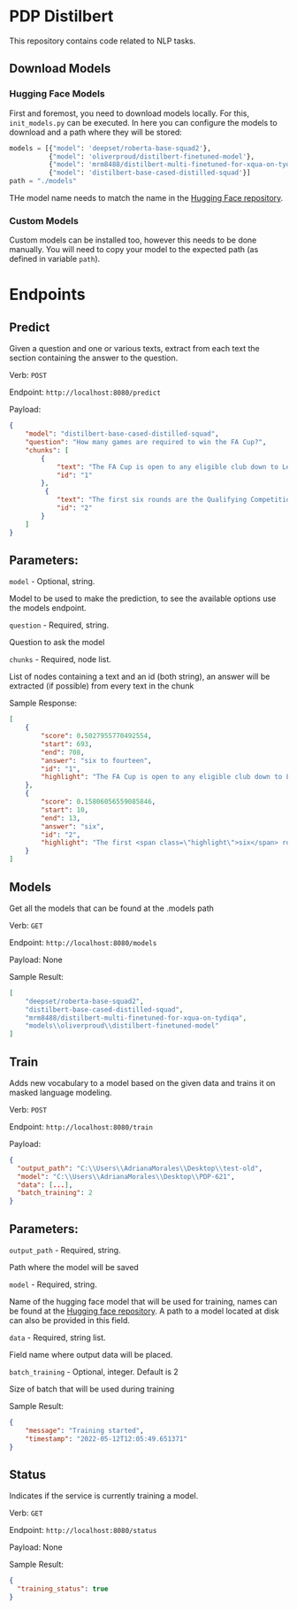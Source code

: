<!-- Space: PDP -->
<!-- Parent: User Documentation -->
<!-- Parent: Distilbert Squad -->
<!-- Title: Distilbert Squad -->

# PDP Distilbert 

This repository contains code related to NLP tasks.

## Download Models

### Hugging Face Models

First and foremost, you need to download models locally. For this, `init_models.py` can be executed. In here you can configure the models to download and a path where they will be stored:

```python
models = [{"model": 'deepset/roberta-base-squad2'},
          {"model": 'oliverproud/distilbert-finetuned-model'},
          {"model": 'mrm8488/distilbert-multi-finetuned-for-xqua-on-tydiqa'},
          {"model": 'distilbert-base-cased-distilled-squad'}]
path = "./models"
```
THe model name needs to match the name in the [Hugging Face repository](https://huggingface.co/models).

### Custom Models

Custom models can be installed too, however this needs to be done manually. You will need to copy your model to the expected path (as defined in variable `path`).


# Endpoints 

## Predict

Given a question and one or various texts, extract from each text the section containing the answer to the question.

Verb: `POST`

Endpoint: `http://localhost:8080/predict`

Payload: 
```json
{
    "model": "distilbert-base-cased-distilled-squad",
    "question": "How many games are required to win the FA Cup?",
    "chunks": [
        {
            "text": "The FA Cup is open to any eligible club down to Level 10 of the English football league system – 20 professional clubs in the Premier League (level 1),72 professional clubs in the English Football League (levels 2 to 4), and several hundred non-League teams in steps 1 to 6 of the National League System (levels 5 to 10). A record 763 clubs competed in 2011–12. The tournament consists of 12 randomly drawn rounds followed by the semi-finals and the final. Entrants are not seeded, although a system of byes based on league level ensures higher ranked teams enter in later rounds.  The minimum number of games needed to win, depending on which round a team enters the competition, ranges from six to fourteen.",
            "id": "1"
        },
         {
            "text": "The first six rounds are the Qualifying Competition, from which 32 teams progress to the first round of the Competition Proper, meeting the first of the 48 professional teams from Leagues One and Two. The last entrants are the Premier League and Championship clubs, into the draw for the Third Round Proper.[2] In the modern era, only one non-League team has ever reached the quarter-finals, and teams below Level 2 have never reached the final.[note 1] As a result, significant focus is given to the smaller teams who progress furthest, especially if they achieve an unlikely \"giant-killing\" victory.",
            "id": "2"
        }
    ]
}
```

## Parameters:

`model` - Optional, string.

Model to be used to make the prediction, to see the available options use the models endpoint.

`question` - Required, string.

Question to ask the model

`chunks` - Required, node list.

List of nodes containing a text and an id (both string), an answer will be extracted (if possible) from every text in the chunk


Sample Response:
```json
[
    {
        "score": 0.5027955770492554,
        "start": 693,
        "end": 708,
        "answer": "six to fourteen",
        "id": "1",
        "highlight": "The FA Cup is open to any eligible club down to Level 10 of the English football league system – 20 professional clubs in the Premier League (level 1),72 professional clubs in the English Football League (levels 2 to 4), and several hundred non-League teams in steps 1 to 6 of the National League System (levels 5 to 10). A record 763 clubs competed in 2011–12. The tournament consists of 12 randomly drawn rounds followed by the semi-finals and the final. Entrants are not seeded, although a system of byes based on league level ensures higher ranked teams enter in later rounds.  The minimum number of games needed to win, depending on which round a team enters the competition, ranges from <span class=\"highlight\">six to fourteen</span>."
    },
    {
        "score": 0.15806056559085846,
        "start": 10,
        "end": 13,
        "answer": "six",
        "id": "2",
        "highlight": "The first <span class=\"highlight\">six</span> rounds are the Qualifying Competition, from which 32 teams progress to the first round of the Competition Proper, meeting the first of the 48 professional teams from Leagues One and Two. The last entrants are the Premier League and Championship clubs, into the draw for the Third Round Proper.[2] In the modern era, only one non-League team has ever reached the quarter-finals, and teams below Level 2 have never reached the final.[note 1] As a result, significant focus is given to the smaller teams who progress furthest, especially if they achieve an unlikely \"giant-killing\" victory."
    }
]
```

## Models

Get all the models that can be found at the .models path

Verb: `GET`

Endpoint: `http://localhost:8080/models`

Payload: None

Sample Result:
```json
[
    "deepset/roberta-base-squad2",
    "distilbert-base-cased-distilled-squad",
    "mrm8488/distilbert-multi-finetuned-for-xqua-on-tydiqa",
    "models\\oliverproud\\distilbert-finetuned-model"
]
```

## Train

Adds new vocabulary to a model based on the given data and trains it on masked language modeling.

Verb: `POST`

Endpoint: `http://localhost:8080/train`

Payload:
```json
{
  "output_path": "C:\\Users\\AdrianaMorales\\Desktop\\test-old",
  "model": "C:\\Users\\AdrianaMorales\\Desktop\\PDP-621",
  "data": [...],
  "batch_training": 2
}
```

## Parameters:

`output_path` - Required, string.

Path where the model will be saved

`model` - Required, string.

Name of the hugging face model that will be used for training, names can be found at the [Hugging face repository](https://huggingface.co/models).
A path to a model located at disk can also be provided in this field.

`data` - Required, string list.

Field name where output data will be placed.

`batch_training` - Optional, integer. Default is 2

Size of batch that will be used during training

Sample Result:

```json
{
    "message": "Training started",
    "timestamp": "2022-05-12T12:05:49.651371"
}
```

## Status

Indicates if the service is currently training a model.

Verb: `GET`

Endpoint: `http://localhost:8080/status`

Payload: None

Sample Result:
```json
{
  "training_status": true
}
```

